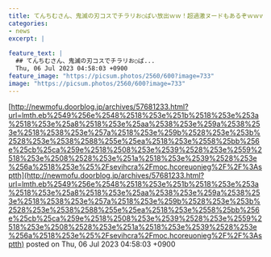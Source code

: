 ```yaml
---
title: てんちむさん、鬼滅の刃コスでチラリお○ぱい放出ｗｗ！超過激ヌードもあるぞｗｗｗ
categories:
- news
excerpt: |
  
feature_text: |
  ## てんちむさん、鬼滅の刃コスでチラリお○ぱ...
  Thu, 06 Jul 2023 04:58:03 +0900
feature_image: "https://picsum.photos/2560/600?image=733"
image: "https://picsum.photos/2560/600?image=733"
---
```


[http://newmofu.doorblog.jp/archives/57681233.html?url=lmth.eb%2549%256e%2548%2518%253e%251b%2518%253e%253a%2518%253e%25a8%2518%253e%25aa%2538%253e%259a%2538%253e%2518%2538%253e%257a%2518%253e%259b%2528%253e%253b%2528%253e%2538%2588%255e%25ea%2518%253e%2558%25bb%256e%25cb%25ca%259e%2518%2508%253e%2539%2528%253e%2559%2518%253e%2508%2528%253e%251a%2518%253e%2539%2528%253e%256a%2518%253e%25%2Fsevihcra%2Fmoc.hcoreuonieg%2F%2F%3Asptth](http://newmofu.doorblog.jp/archives/57681233.html?url=lmth.eb%2549%256e%2548%2518%253e%251b%2518%253e%253a%2518%253e%25a8%2518%253e%25aa%2538%253e%259a%2538%253e%2518%2538%253e%257a%2518%253e%259b%2528%253e%253b%2528%253e%2538%2588%255e%25ea%2518%253e%2558%25bb%256e%25cb%25ca%259e%2518%2508%253e%2539%2528%253e%2559%2518%253e%2508%2528%253e%251a%2518%253e%2539%2528%253e%256a%2518%253e%25%2Fsevihcra%2Fmoc.hcoreuonieg%2F%2F%3Asptth)
posted on Thu, 06 Jul 2023 04:58:03 +0900

<!--more-->


